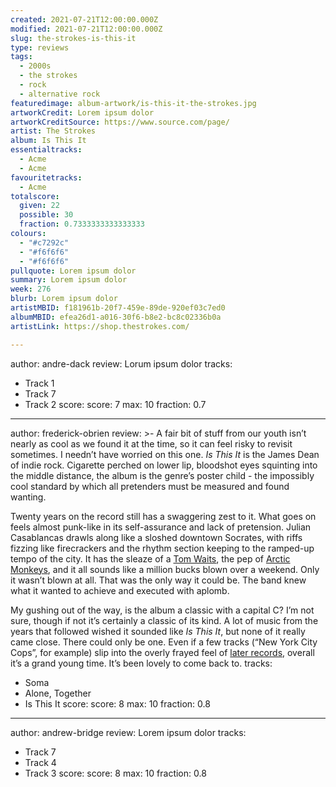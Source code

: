 ```yaml
---
created: 2021-07-21T12:00:00.000Z
modified: 2021-07-21T12:00:00.000Z
slug: the-strokes-is-this-it
type: reviews
tags:
  - 2000s
  - the strokes
  - rock
  - alternative rock
featuredimage: album-artwork/is-this-it-the-strokes.jpg
artworkCredit: Lorem ipsum dolor
artworkCreditSource: https://www.source.com/page/
artist: The Strokes
album: Is This It
essentialtracks:
  - Acme
  - Acme
favouritetracks:
  - Acme
totalscore:
  given: 22
  possible: 30
  fraction: 0.7333333333333333
colours:
  - "#c7292c"
  - "#f6f6f6"
  - "#f6f6f6"
pullquote: Lorem ipsum dolor
summary: Lorem ipsum dolor
week: 276
blurb: Lorem ipsum dolor
artistMBID: f181961b-20f7-459e-89de-920ef03c7ed0
albumMBID: efea26d1-a016-30f6-b8e2-bc8c02336b0a
artistLink: https://shop.thestrokes.com/

---
```

author: andre-dack
review: Lorum ipsum dolor
tracks:
  - Track 1
  - Track 7
  - Track 2
score:
  score: 7
  max: 10
  fraction: 0.7

---
author: frederick-obrien
review: >-
  A fair bit of stuff from our youth isn’t nearly as cool as we found it at the time, so it can feel risky to revisit sometimes. I needn’t have worried on this one. _Is This It_ is the James Dean of indie rock. Cigarette perched on lower lip, bloodshot eyes squinting into the middle distance, the album is the genre’s poster child - the impossibly cool standard by which all pretenders must be measured and found wanting. 


  Twenty years on the record still has a swaggering zest to it. What goes on feels almost punk-like in its self-assurance and lack of pretension. Julian Casablancas drawls along like a sloshed downtown Socrates, with riffs fizzing like firecrackers and the rhythm section keeping to the ramped-up tempo of the city. It has the sleaze of a [Tom Waits](/reviews/tom-waits-rain-dogs/), the pep of [Arctic Monkeys](/reviews/arctic-monkeys-favourite-worst-nightmare), and it all sounds like a million bucks blown over a weekend. Only it wasn’t blown at all. That was the only way it could be. The band knew what it wanted to achieve and executed with aplomb. 


  My gushing out of the way, is the album a classic with a capital C? I’m not sure, though if not it’s certainly a classic of its kind. A lot of music from the years that followed wished it sounded like _Is This It_, but none of it really came close. There could only be one. Even if a few tracks (“New York City Cops”, for example) slip into the overly frayed feel of [later records](/reviews/the-strokes-first-impressions-of-earth), overall it’s a grand young time. It’s been lovely to come back to.
tracks:
  - Soma
  - Alone, Together
  - Is This It
score:
  score: 8
  max: 10
  fraction: 0.8

---
author: andrew-bridge
review: Lorem ipsum dolor
tracks:
  - Track 7
  - Track 4
  - Track 3
score:
  score: 8
  max: 10
  fraction: 0.8
